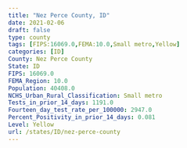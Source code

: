 ```yaml
---
title: "Nez Perce County, ID"
date: 2021-02-06
draft: false
type: county
tags: [FIPS:16069.0,FEMA:10.0,Small metro,Yellow]
categories: [ID]
County: Nez Perce County
State: ID
FIPS: 16069.0
FEMA_Region: 10.0
Population: 40408.0
NCHS_Urban_Rural_Classification: Small metro
Tests_in_prior_14_days: 1191.0
Fourteen_day_test_rate_per_100000: 2947.0
Percent_Positivity_in_prior_14_days: 0.081
Level: Yellow
url: /states/ID/nez-perce-county
---
```



